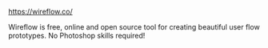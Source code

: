 https://wireflow.co/

Wireflow is free, online and open source tool for creating beautiful user flow prototypes. No Photoshop skills required!